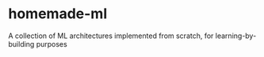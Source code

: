 # homemade-ml
A collection of ML architectures implemented from scratch, for learning-by-building purposes
